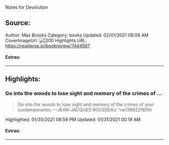 Notes for Devolution

## Source:
Author: Max Brooks
Category: books
Updated: 02/01/2021 08:08 AM
CoverImageUrl: 
![|200](https://m.media-amazon.com/images/I/9154nKocauL._SY160.jpg)
Highlights URL: https://readwise.io/bookreview/7444567


#### Extras:




 
-----
 ## Highlights:

### Go into the woods to lose sight and memory of the crimes of ...
>Go into the woods to lose sight and memory of the crimes of your contemporaries. —JEAN-JACQUES ROUSSEAU ^rw138922160hl


Highlighted: 01/30/2021 08:56 PM
Updated: 01/31/2021 00:19 AM


#### Extras:





------

